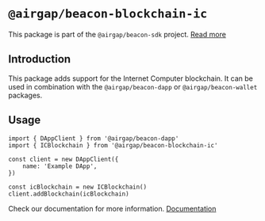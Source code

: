 # `@airgap/beacon-blockchain-ic`

This package is part of the `@airgap/beacon-sdk` project. [Read more](https://github.com/airgap-it/beacon-sdk)

## Introduction

This package adds support for the Internet Computer blockchain. It can be used in combination with the `@airgap/beacon-dapp` or `@airgap/beacon-wallet` packages.

## Usage

```
import { DAppClient } from '@airgap/beacon-dapp'
import { ICBlockchain } from '@airgap/beacon-blockchain-ic'

const client = new DAppClient({
    name: 'Example DApp',
})

const icBlockchain = new ICBlockchain()
client.addBlockchain(icBlockchain)
```

Check our documentation for more information. [Documentation](https://docs.walletbeacon.io)
